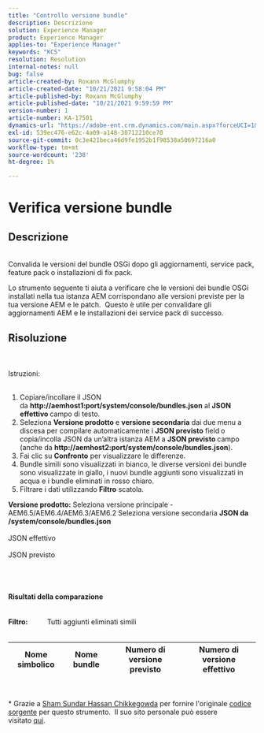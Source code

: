 ```yaml
---
title: "Controllo versione bundle"
description: Descrizione
solution: Experience Manager
product: Experience Manager
applies-to: "Experience Manager"
keywords: "KCS"
resolution: Resolution
internal-notes: null
bug: false
article-created-by: Roxann McGlumphy
article-created-date: "10/21/2021 9:58:04 PM"
article-published-by: Roxann McGlumphy
article-published-date: "10/21/2021 9:59:59 PM"
version-number: 1
article-number: KA-17501
dynamics-url: "https://adobe-ent.crm.dynamics.com/main.aspx?forceUCI=1&pagetype=entityrecord&etn=knowledgearticle&id=101541f5-b932-ec11-b6e5-000d3a5ba97a"
exl-id: 539ec476-e62c-4a09-a148-30712210ce70
source-git-commit: 0c3e421beca46d9fe1952b1f98538a50697216a0
workflow-type: tm+mt
source-wordcount: '238'
ht-degree: 1%

---
```


# Verifica versione bundle

## Descrizione

<br>Convalida le versioni del bundle OSGi dopo gli aggiornamenti, service pack, feature pack o installazioni di fix pack.<br>

Lo strumento seguente ti aiuta a verificare che le versioni dei bundle OSGi installati nella tua istanza AEM corrispondano alle versioni previste per la tua versione AEM e le patch.  Questo è utile per convalidare gli aggiornamenti AEM e le installazioni dei service pack di successo.<br>

## Risoluzione

<br><br>Istruzioni:<br><br>
1. Copiare/incollare il JSON da <b>http://aemhost1:port/system/console/bundles.json</b> al <b>JSON effettivo </b>campo di testo.
2. Seleziona <b>Versione prodotto </b>e <b>versione secondaria</b> dai due menu a discesa per compilare automaticamente i <b>JSON previsto</b> field<b> </b>o copia/incolla JSON da un’altra istanza AEM a <b>JSON previsto </b>campo (anche da <b>http://aemhost2:port/system/console/bundles.json</b>).
3. Fai clic su <b>Confronto</b> per visualizzare le differenze.
4. Bundle simili sono visualizzati in bianco, le diverse versioni dei bundle sono visualizzate in giallo, i nuovi bundle aggiunti sono visualizzati in acqua e i bundle eliminati in rosso chiaro.
5. Filtrare i dati utilizzando <b>Filtro</b> scatola.

<b>Versione prodotto:</b>
Seleziona versione principale - AEM6.5/AEM6.4/AEM6.3/AEM6.2 Seleziona versione secondaria
<b>JSON da /system/console/bundles.json</b><br><br>JSON effettivo <br><br>JSON previsto <br>
<br> <br><br><br><b>Risultati della comparazione</b><br><br> <br><b>Filtro:</b>          Tutti aggiunti eliminati simili     <br><br>

| Nome simbolico | Nome bundle | Numero di versione previsto | Numero di versione effettivo |
| --- | --- | --- | --- |

<br>




\* Grazie a [Sham Sundar Hassan Chikkegowda](https://www.linkedin.com/in/sham-sundar-hassan-chikkegowda-6b03a517) per fornire l&#39;originale [codice sorgente](https://github.com/Schikkeg/schikkeg.github.io/blob/master/tools/coi.html) per questo strumento.  Il suo sito personale può essere visitato [qui](http://www.aemstuff.com/).
